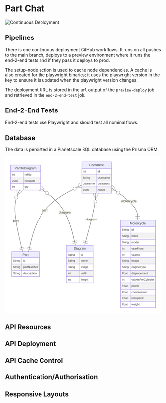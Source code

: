 # Part Chat

![Continuous Deployment](https://github.com/h4ctar/partchat/actions/workflows/cd.yaml/badge.svg)

## Pipelines

There is one continuous deployment GitHub workflows.
It runs on all pushes to the main branch, deploys to a preview environment where it runs the end-2-end tests and if they pass it deploys to prod.

The setup-node action is used to cache node dependencies.
A cache is also created for the playwright binaries; it uses the playwright version in the key to ensure it is updated when the playwright version changes.

The deployment URL is stored in the `url` output of the `preview-deploy` job and retrieved in the `end-2-end-test` job.

## End-2-End Tests

End-2-end tests use Playwright and should test all nominal flows.

## Database

The data is persisted in a Planetscale SQL database using the Prisma ORM.

![asf](docs/prisma-erd.svg)

## API Resources

## API Deployment

## API Cache Control

## Authentication/Authorisation

## Responsive Layouts
